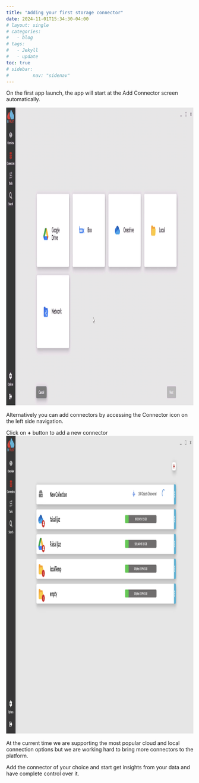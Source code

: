 ```yaml
---
title: "Adding your first storage connector"
date: 2024-11-01T15:34:30-04:00
# layout: single
# categories:
#   - blog
# tags:
#   - Jekyll
#   - update
toc: true
# sidebar:
#         nav: "sidenav"
---
```


On the first app launch, the app will start at the Add Connector screen automatically. 

<img src="/assets/images/addConnector.png" alt="Unblock Installer" width="650" height="800"/>


Alternatively you can add connectors by accessing the Connector icon on the left side navigation.

Click on **+** button to add a new connector
<img src="/assets/images/connectorScreen.png" alt="Unblock Installer" width="650" height="800"/>



At the current time we are supporting the most popular cloud and local connection options but we are working hard to bring more connectors to the platform.

Add the connector of your choice and start get insights from your data and have complete control over it.